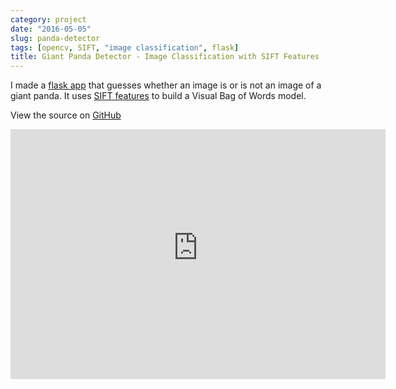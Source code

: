 ```yaml
---
category: project
date: "2016-05-05"
slug: panda-detector
tags: [opencv, SIFT, "image classification", flask]
title: Giant Panda Detector - Image Classification with SIFT Features
---
```


I made a [flask app](http://ec2-52-202-131-49.compute-1.amazonaws.com/panda_app/) that guesses whether an image is or is not an image of a giant panda. It uses [SIFT features](../../blog/how-to-sift-opencv/) to build a Visual Bag of Words model.

View the source on [GitHub](https://github.com/IanLondon/general_img_classifier)

<iframe src="http://ec2-52-202-131-49.compute-1.amazonaws.com/panda_app/" style='border:none;' height="400px" width="600px"></iframe>
